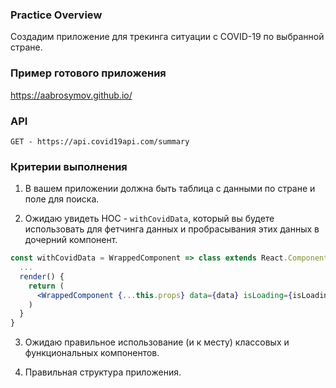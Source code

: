 ### Practice Overview

Создадим приложение для трекинга ситуации с COVID-19 по выбранной стране.

### Пример готового приложения

https://aabrosymov.github.io/

### API

`GET - https://api.covid19api.com/summary`

### Критерии выполнения

1. В вашем приложении должна быть таблица с данными по стране и поле для поиска.

2. Ожидаю увидеть HOC - `withCovidData`, который вы будете использовать для фетчинга данных и пробрасывания этих данных в дочерний компонент.

```jsx
const withCovidData = WrappedComponent => class extends React.Component {
  ...
  render() {
    return (
      <WrappedComponent {...this.props} data={data} isLoading={isLoading} hasError={hasError}>
    )
  }
}
```

3. Ожидаю правильное использование (и к месту) классовых и функциональных компонентов.

4. Правильная структура приложения.